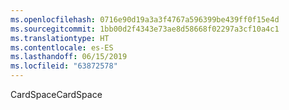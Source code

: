 ```yaml
---
ms.openlocfilehash: 0716e90d19a3a3f4767a596399be439ff0f15e4d
ms.sourcegitcommit: 1bb00d2f4343e73ae8d58668f02297a3cf10a4c1
ms.translationtype: HT
ms.contentlocale: es-ES
ms.lasthandoff: 06/15/2019
ms.locfileid: "63872578"
---
```

<span data-ttu-id="60bc5-101">CardSpace</span><span class="sxs-lookup"><span data-stu-id="60bc5-101">CardSpace</span></span>